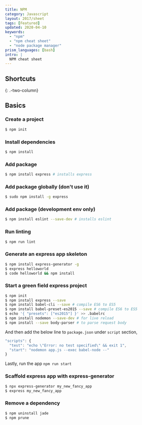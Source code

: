 ```yaml
---
title: NPM
category: Javascript
layout: 2017/sheet
tags: [Featured]
updated: 2020-04-10
keywords:
  - "npm"
  - "npm cheat sheet"
  - "node package manager"
prism_languages: [bash]
intro: |
  NPM cheat sheet
---
```


## Shortcuts

{: .-two-column}

## Basics

### Create a project

```bash
$ npm init
```

### Install dependencies

```bash
$ npm install
```

### Add package

```bash
$ npm install express # installs express
```

### Add package globally (don't use it)

```bash
$ sudo npm install -g express
```

### Add package (development env only)

```bash
$ npm install eslint --save-dev # installs eslint
```

### Run linting

```bash
$ npm run lint
```

### Generate an express app skeleton

```bash
$ npm install express-generator -g
$ express helloworld
$ code helloworld && npm install
```

### Start a green field express project

```bash
$ npm init
$ npm install express --save
$ npm install babel-cli --save # compile ES6 to ES5
$ npm install babel-preset-es2015 --save # compile ES6 to ES5
$ echo '{ "presets": ["es2015"] }' >> .babelrc
$ npm install nodemon --save-dev # for live reload
$ npm install --save body-parser # to parse request body
```

And then add the below line to `package.json` under `script` section,

```javascript
"scripts": {
  "test": "echo \"Error: no test specified\" && exit 1",
  "start": "nodemon app.js --exec babel-node --"
}
```

Lastly, run the app `npm run start`

### Scaffold express app with express-generator

```bash
$ npx express-generator my_new_fancy_app
$ express my_new_fancy_app
```

### Remove a dependency

```bash
$ npm uninstall jade
$ npm prune 
```
